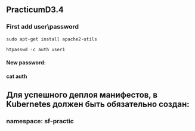 ## PracticumD3.4

### First add user\password

```
sudo apt-get install apache2-utils
```
```
htpasswd -c auth user1
```
#### New password:
#### cat auth

## Для успешного деплоя манифестов, в Kubernetes должен быть обязательно создан: 
### namespace: sf-practic
